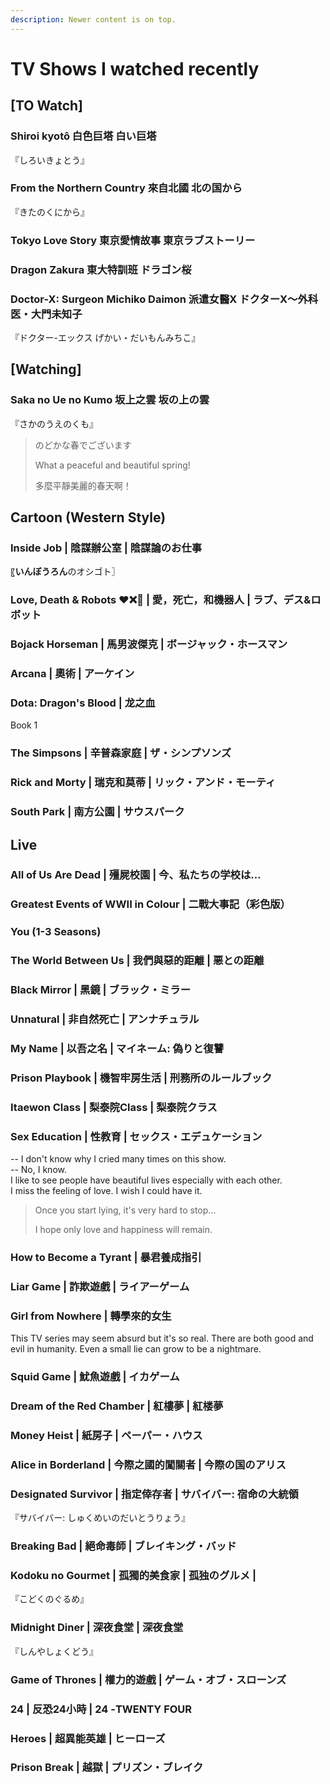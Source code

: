 ```yaml
---
description: Newer content is on top.
---
```


# TV Shows I watched recently

## \[TO Watch]

### Shiroi kyotô 白色巨塔 白い巨塔

『しろいきょとう』

### From the Northern Country 來自北國 北の国から <a href="#firstheading" id="firstheading"></a>

『きたのくにから』

### Tokyo Love Story 東京愛情故事 東京ラブストーリー  <a href="#firstheading" id="firstheading"></a>

### Dragon Zakura 東大特訓班 ドラゴン桜

### Doctor-X: Surgeon Michiko Daimon 派遣女醫X ドクターX〜外科医・大門未知子 <a href="#firstheading" id="firstheading"></a>

『ドクター-エックス げかい・だいもんみちこ』

## \[Watching]

### Saka no Ue no Kumo 坂上之雲 坂の上の雲&#x20;

『さかのうえのくも』

> のどかな春でございます
>
> What a peaceful and beautiful spring!
>
> 多麼平靜美麗的春天啊！



## Cartoon (Western Style)

### Inside Job | 陰謀辦公室 | **陰謀論のお仕事**

〖**いんぼうろん**のオシゴト〗

### **Love, Death & Robots** ❤️❌🤖 **| 愛，死亡，和機器人 |** ラブ、デス&ロボット

### Bojack Horseman | 馬男波傑克 | ボージャック・ホースマン

### Arcana | **奧術 |** アーケイン

### Dota: Dragon's Blood | 龙之血

Book 1

### The Simpsons | 辛普森家庭 | ザ・シンプソンズ

### Rick and Morty | 瑞克和莫蒂 | リック・アンド・モーティ

### South Park | 南方公園 | サウスパーク



## Live

### All of Us Are Dead | 殭屍校園 | 今、私たちの学校は… <a href="#firstheading" id="firstheading"></a>

### Greatest Events of WWII in Colour | 二戰大事記（彩色版） <a href="#firstheading" id="firstheading"></a>

### You (1-3 Seasons) <a href="#firstheading" id="firstheading"></a>

### The World Between Us | 我們與惡的距離 | 悪との距離 <a href="#firstheading" id="firstheading"></a>

### Black Mirror | 黑鏡 | ブラック・ミラー <a href="#firstheading" id="firstheading"></a>

### Unnatural | 非自然死亡 | アンナチュラル <a href="#firstheading" id="firstheading"></a>

### My Name | 以吾之名 | マイネーム: 偽りと復讐 <a href="#firstheading" id="firstheading"></a>

### Prison Playbook | 機智牢房生活 | 刑務所のルールブック

### Itaewon Class | 梨泰院Class | 梨泰院クラス

### Sex Education | 性教育 | セックス・エデュケーション

\-- I don't know why I cried many times on this show.\
\-- No, I know.\
I like to see people have beautiful lives especially with each other.\
I miss the feeling of love. I wish I could have it.

> Once you start lying, it's very hard to stop...
>
> I hope only love and happiness will remain.

### How to Become a Tyrant | 暴君養成指引

### Liar Game | **詐欺遊戲** | ライアーゲーム

### Girl from Nowhere | 轉學來的女生

This TV series may seem absurd but it's so real. There are both good and evil in humanity. Even a small lie can grow to be a nightmare.

### Squid Game | 魷魚遊戲 | イカゲーム

### Dream of the Red Chamber | 紅樓夢 | 紅楼夢

### Money Heist | 紙房子 | ペーパー・ハウス

### Alice in Borderland | 今際之國的闖關者 | 今際の国のアリス <a href="#firstheading" id="firstheading"></a>

### Designated Survivor | 指定倖存者 | サバイバー: 宿命の大統領 <a href="#firstheading" id="firstheading"></a>

『サバイバー: しゅくめいのだいとうりょう』

### Breaking Bad | 絕命毒師 | ブレイキング・バッド

### Kodoku no Gourmet | 孤獨的美食家 | 孤独のグルメ |&#x20;

『こどくのぐるめ』

### Midnight Diner | 深夜食堂 | 深夜食堂

『しんやしょくどう』

### Game of Thrones | 權力的遊戲 | ゲーム・オブ・スローンズ

### 24 | 反恐24小時 | 24 -TWENTY FOUR

### Heroes | 超異能英雄 | ヒーローズ

### Prison Break | 越獄 | プリズン・ブレイク
